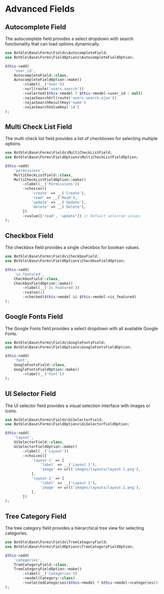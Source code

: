 # Advanced Fields

## Autocomplete Field

The autocomplete field provides a select dropdown with search functionality that can load options dynamically.

```php
use Botble\Base\Forms\Fields\AutocompleteField;
use Botble\Base\Forms\FieldOptions\AutocompleteFieldOption;

$this->add(
    'user_id', 
    AutocompleteField::class, 
    AutocompleteFieldOption::make()
        ->label(__('User'))
        ->url(route('users.search'))
        ->selected($this->model ? $this->model->user_id : null)
        ->ajaxSearchUrl(route('users.search.ajax'))
        ->ajaxSearchResultKey('name')
        ->ajaxSearchValueKey('id')
);
```

## Multi Check List Field

The multi check list field provides a list of checkboxes for selecting multiple options.

```php
use Botble\Base\Forms\Fields\MultiCheckListField;
use Botble\Base\Forms\FieldOptions\MultiCheckListFieldOption;

$this->add(
    'permissions', 
    MultiCheckListField::class, 
    MultiCheckListFieldOption::make()
        ->label(__('Permissions'))
        ->choices([
            'create' => __('Create'),
            'read' => __('Read'),
            'update' => __('Update'),
            'delete' => __('Delete'),
        ])
        ->value(['read', 'update']) // Default selected values
);
```

## Checkbox Field

The checkbox field provides a single checkbox for boolean values.

```php
use Botble\Base\Forms\Fields\CheckboxField;
use Botble\Base\Forms\FieldOptions\CheckboxFieldOption;

$this->add(
    'is_featured', 
    CheckboxField::class, 
    CheckboxFieldOption::make()
        ->label(__('Is Featured'))
        ->value(1)
        ->checked($this->model && $this->model->is_featured)
);
```

## Google Fonts Field

The Google Fonts field provides a select dropdown with all available Google Fonts.

```php
use Botble\Base\Forms\Fields\GoogleFontsField;
use Botble\Base\Forms\FieldOptions\GoogleFontsFieldOption;

$this->add(
    'font', 
    GoogleFontsField::class, 
    GoogleFontsFieldOption::make()
        ->label(__('Font'))
);
```

## UI Selector Field

The UI selector field provides a visual selection interface with images or icons.

```php
use Botble\Base\Forms\Fields\UiSelectorField;
use Botble\Base\Forms\FieldOptions\UiSelectorFieldOption;

$this->add(
    'layout', 
    UiSelectorField::class, 
    UiSelectorFieldOption::make()
        ->label(__('Layout'))
        ->choices([
            'layout-1' => [
                'label' => __('Layout 1'),
                'image' => url('images/layouts/layout-1.png'),
            ],
            'layout-2' => [
                'label' => __('Layout 2'),
                'image' => url('images/layouts/layout-2.png'),
            ],
        ])
);
```

## Tree Category Field

The tree category field provides a hierarchical tree view for selecting categories.

```php
use Botble\Base\Forms\Fields\TreeCategoryField;
use Botble\Base\Forms\FieldOptions\TreeCategoryFieldOption;

$this->add(
    'categories', 
    TreeCategoryField::class, 
    TreeCategoryFieldOption::make()
        ->label(__('Categories'))
        ->model(Category::class)
        ->selectedCategories($this->model ? $this->model->categories()->pluck('category_id')->all() : [])
);
```
